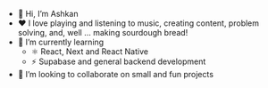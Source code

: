 - 👋 Hi, I’m Ashkan
- ❤️ I love playing and listening to music, creating content, problem solving, and, well ... making sourdough bread!
- 📖 I’m currently learning
  - ⚛️ React, Next and React Native
  - ⚡️ Supabase and general backend development
- 🤝 I’m looking to collaborate on small and fun projects

<!---
ashkan-ahmadi/ashkan-ahmadi is a ✨ special ✨ repository because its `README.md` (this file) appears on your GitHub profile.
You can click the Preview link to take a look at your changes.
--->

